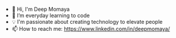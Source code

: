 * 👋 Hi, I'm Deep Momaya  
* 🌱 I’m everyday learning to code
* 💡 I'm passionate about creating technology to elevate people  
* 📫 How to reach me: https://www.linkedin.com/in/deepmomaya/


<!--
**deepmomaya/deepmomaya** is a ✨ _special_ ✨ repository because its `README.md` (this file) appears on your GitHub profile.
-->
